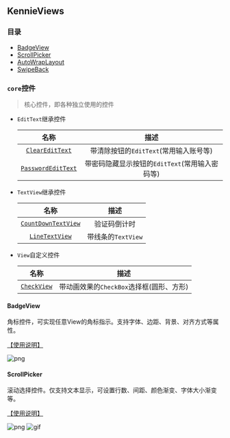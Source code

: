 ## KennieViews


### 目录

* [BadgeView](#badgeview)
* [ScrollPicker](#scrollpicker)
* [AutoWrapLayout](#autowraplayout)
* [SwipeBack](#swipeback)


###  `core`控件

  > 核心控件，即各种独立使用的控件

* `EditText`继承控件

  |                     名称                      |                     描述                      |
  | :-------------------------------------------: | :---------------------------: |
  |  [`ClearEditText`](#ClearEditText)  |   带清除按钮的`EditText`(常用输入账号等)    |
  |  [`PasswordEditText`](#PasswordEditText) | 带密码隐藏显示按钮的`EditText`(常用输入密码等) |


* `TextView`继承控件

  |                     名称                      |                     描述                      |
  | :-------------------------------------------: | :---------------------------: |
  |  [`CountDownTextView`](#CountDownTextView)  |   验证码倒计时   |
  |  [`LineTextView`](#LineTextView)  |   带线条的`TextView`   |

* `View`自定义控件

  |                     名称                      |                     描述                      |
  | :-------------------------------------------: | :---------------------------: |
  |  [`CheckView`](#CheckView)  |   带动画效果的`CheckBox`选择框(圆形、方形)   |




#### BadgeView

角标控件，可实现任意View的角标指示。支持字体、边距、背景、对齐方式等属性。

[【使用说明】](https://github.com/Simon-Leeeeeeeee/SLWidget/tree/master/badgeview)

![png](./badgeview/demo_badgeview.png)


#### ScrollPicker

滚动选择控件。仅支持文本显示，可设置行数、间距、颜色渐变、字体大小渐变等。

[【使用说明】](https://github.com/Simon-Leeeeeeeee/SLWidget/tree/master/scrollpicker)

![png](./scrollpicker/demo_scrollpicker.png)&#32;&#32;&#32;![gif](./scrollpicker/demo_scrollpicker.gif)